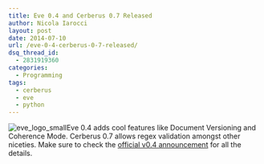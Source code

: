 ```yaml
---
title: Eve 0.4 and Cerberus 0.7 Released
author: Nicola Iarocci
layout: post
date: 2014-07-10
url: /eve-0-4-cerberus-0-7-released/
dsq_thread_id:
  - 2831919360
categories:
  - Programming
tags:
  - cerberus
  - eve
  - python
---
```

<img class="alignright wp-image-5794" src="http://i0.wp.com/nicolaiarocci.com/wp-content/uploads/eve_logo_small.png?resize=120%2C38" alt="eve_logo_small" srcset="http://i0.wp.com/nicolaiarocci.com/wp-content/uploads/eve_logo_small.png?resize=150%2C47 150w, http://i0.wp.com/nicolaiarocci.com/wp-content/uploads/eve_logo_small.png?w=300 300w" sizes="(max-width: 120px) 100vw, 120px" data-recalc-dims="1" />Eve 0.4 adds cool features like Document Versioning and Coherence Mode. Cerberus 0.7 allows regex validation amongst other niceties. Make sure to check the [official v0.4 announcement][1] for all the details.

 [1]: http://blog.python-eve.org/eve-04-released
